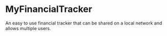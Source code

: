 # MyFinancialTracker
An easy to use financial tracker that can be shared on a local network and allows multiple users.
